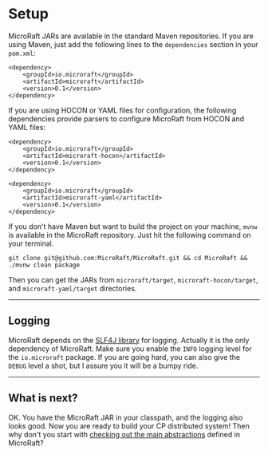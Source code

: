
# Setup

MicroRaft JARs are available in the standard Maven repositories. If you are
using Maven, just add the following lines to the `dependencies` section in your
`pom.xml`:

~~~~{.xml}
<dependency>
    <groupId>io.microraft</groupId>
    <artifactId>microraft</artifactId>
    <version>0.1</version>
</dependency>
~~~~

If you are using HOCON or YAML files for configuration, the following
dependencies provide parsers to configure MicroRaft from HOCON and YAML files:

~~~~{.xml}
<dependency>
	<groupId>io.microraft</groupId>
	<artifactId>microraft-hocon</artifactId>
	<version>0.1</version>
</dependency>
~~~~

~~~~{.xml}
<dependency>
	<groupId>io.microraft</groupId>
	<artifactId>microraft-yaml</artifactId>
	<version>0.1</version>
</dependency>
~~~~

If you don't have Maven but want to build the project on your machine, `mvnw` is
available in the MicroRaft repository. Just hit the following command on your
terminal.

```
git clone git@github.com:MicroRaft/MicroRaft.git && cd MicroRaft && ./mvnw clean package
``` 

Then you can get the JARs from `microraft/target`, `microraft-hocon/target`, and
`microraft-yaml/target` directories.

-----

## Logging

MicroRaft depends on the <a href="http://www.slf4j.org/" target="_blank">SLF4J
library</a> for logging. Actually it is the only dependency of MicroRaft. Make
sure you enable the `INFO` logging level for the `io.microraft` package. If you
are going hard, you can also give the `DEBUG` level a shot, but I assure you it
will be a bumpy ride.

-----

## What is next?

OK. You have the MicroRaft JAR in your classpath, and the logging also looks
good. Now you are ready to build your CP distributed system! Then why don't you
start with [checking out the main abstractions](main-abstractions.md) defined in
MicroRaft?
